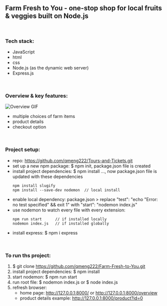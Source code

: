## Farm Fresh to You - one-stop shop for local fruits & veggies built on Node.js

<br>

### Tech stack:

- JavaScript
- html
- css
- Node.js (as the dynamic web server)
- Express.js

<br>

### Overview & key features:

![Overview GIF](/images/farm-fresh-to-you_overview.gif)

- multiple choices of farm items
- product details
- checkout option

<br>

### Project setup:

- repo: https://github.com/qmeng222/Tours-and-Tickets.git
- set up a new npm package: $ npm init, package.json file is created
- install project dependencies: $ npm install <package-name1> <package-name2> ..., now package.json file is updated with these dependencies
  ```
  npm install slugify
  npm install --save-dev nodemon  // local install
  ```
- enable local dependency: package.json > replace "test": "echo \"Error: no test specified\" && exit 1" with "start": "nodemon index.js"
- use nodemon to watch every file with every extension:
  ```
  npm run start      // if installed locally
  nodemon index.js   // if installed globally
  ```
- install express: $ npm i express

<br>

### To run ths project:

1. $ git clone https://github.com/qmeng222/Farm-Fresh-to-You.git
2. install project dependencies: $ npm install
3. start nodemon: $ npm run start
4. run root file: $ nodemon index.js or $ node index.js
5. refresh browser:
   - home page: http://127.0.0.1:8000/ or http://127.0.0.1:8000/overview
   - product details example: http://127.0.0.1:8000/product?id=0
